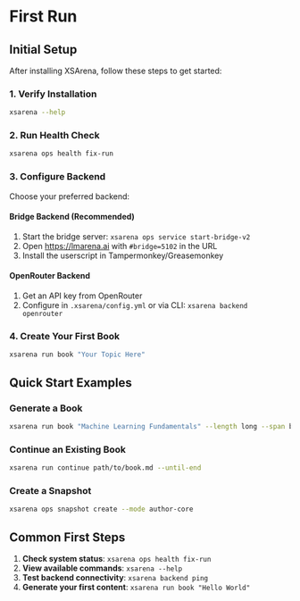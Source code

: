 # First Run

## Initial Setup

After installing XSArena, follow these steps to get started:

### 1. Verify Installation

```bash
xsarena --help
```

### 2. Run Health Check

```bash
xsarena ops health fix-run
```

### 3. Configure Backend

Choose your preferred backend:

#### Bridge Backend (Recommended)
1. Start the bridge server: `xsarena ops service start-bridge-v2`
2. Open https://lmarena.ai with `#bridge=5102` in the URL
3. Install the userscript in Tampermonkey/Greasemonkey

#### OpenRouter Backend
1. Get an API key from OpenRouter
2. Configure in `.xsarena/config.yml` or via CLI: `xsarena backend openrouter`

### 4. Create Your First Book

```bash
xsarena run book "Your Topic Here"
```

## Quick Start Examples

### Generate a Book
```bash
xsarena run book "Machine Learning Fundamentals" --length long --span book
```

### Continue an Existing Book
```bash
xsarena run continue path/to/book.md --until-end
```

### Create a Snapshot
```bash
xsarena ops snapshot create --mode author-core
```

## Common First Steps

1. **Check system status**: `xsarena ops health fix-run`
2. **View available commands**: `xsarena --help`
3. **Test backend connectivity**: `xsarena backend ping`
4. **Generate your first content**: `xsarena run book "Hello World"`
